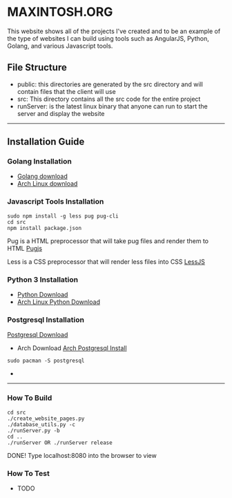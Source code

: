 # MAXINTOSH.ORG
This website shows all of the projects I've created and to be an example of the type of websites I can build using tools such as AngularJS, Python, Golang, and various Javascript tools.

## File Structure
* public: this directories are generated by the src directory and will contain files that the client will use
* src: This directory contains all the src code for the entire project
* runServer: is the latest linux binary that anyone can run to start the server and display the website

---
## Installation Guide
### Golang Installation
* [Golang download](https://golang.org/dl/)
* [Arch Linux download](https://wiki.archlinux.org/index.php/Go)

### Javascript Tools Installation
```
sudo npm install -g less pug pug-cli
cd src
npm install package.json
```
Pug is a HTML preprocessor that will take pug files and render them to HTML
[Pugjs](https://pugjs.org/api/getting-started.html)

Less is a CSS preprocessor that will render less files into CSS
[LessJS](http://lesscss.org/)

### Python 3 Installation
* [Python Download](https://www.python.org/downloads/)
* [Arch Linux Python Download](https://wiki.archlinux.org/index.php/Python#Python_3)

### Postgresql Installation
[Postgresql Download](https://www.postgresql.org/download/)
* Arch Download
[Arch Postgresql Install](https://wiki.archlinux.org/index.php/PostgreSQL)
```
sudo pacman -S postgresql
```
*
---
### How To Build
```
cd src
./create_website_pages.py
./database_utils.py -c
./runServer.py -b
cd ..
./runServer OR ./runServer release
```
DONE! Type localhost:8080 into the browser to view

### How To Test
* TODO




